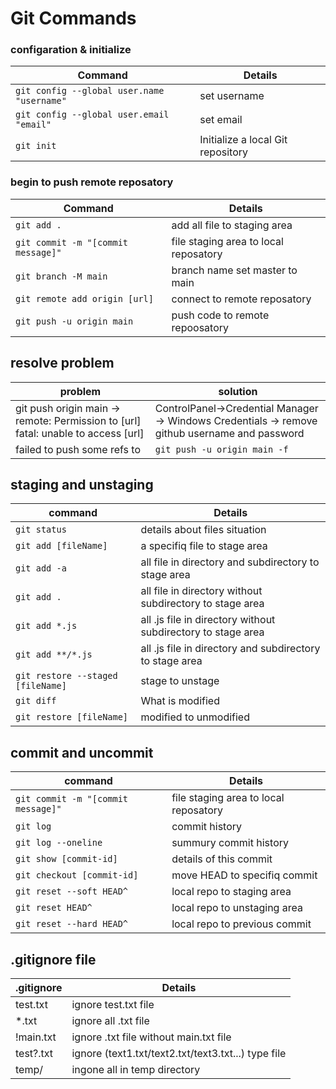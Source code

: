 # Git Commands

### configaration & initialize

| Command | Details |
| ------- | ----------- |
| `git config --global user.name "username"` | set username |
| `git config --global user.email "email"` | set email |
| `git init` | Initialize a local Git repository |


### begin to push remote reposatory

| Command | Details |
| ------- | ----------- |
| `git add .` | add all file to staging area |
| `git commit -m "[commit message]"` | file staging area to local reposatory |
| `git branch -M main` | branch name set master to main |
| `git remote add origin [url]` | connect to remote reposatory |
| `git push -u origin main` | push code to remote repoosatory |


## resolve problem
| problem | solution |
| ------- | -------- |
| git push origin main -> remote: Permission to [url]  fatal: unable to access [url] | ControlPanel->Credential Manager ->   Windows Credentials ->  remove github username and password |
| failed to push some refs to | `git push -u origin main -f` |


## staging and unstaging
| command | Details |
| ------- | ----------- |
| `git status` | details about files situation |
| `git add [fileName]` | a specifiq file to stage area |
| `git add -a` | all file in directory and subdirectory to stage area |
| `git add .` | all file in directory without subdirectory to stage area |
| `git add *.js` | all .js file in directory without subdirectory to stage area |
| `git add **/*.js` | all .js file in directory and subdirectory to stage area |
| `git restore --staged [fileName]` | stage to unstage |
|`git diff` | What is modified |
| `git restore [fileName]` | modified to unmodified |

## commit and uncommit
| command | Details |
| ------- | ------- |
| `git commit -m "[commit message]"` | file staging area to local reposatory |
| `git log` | commit history |
| `git log --oneline` | summury commit history |
| `git show [commit-id]` | details of this commit |
| `git checkout [commit-id]` | move HEAD to specifiq commit |
| `git reset --soft HEAD^` | local repo to staging area |
| `git reset HEAD^` | local repo to unstaging area |
| `git reset --hard HEAD^` | local repo to previous commit |

## .gitignore file
| .gitignore | Details |
| ---------- | ------- |
| test.txt | ignore test.txt file |
| *.txt | ignore all .txt file |
| !main.txt | ignore .txt file without main.txt file |
| test?.txt | ignore (text1.txt/text2.txt/text3.txt...) type file |
| temp/ | ingone all in temp directory | 

